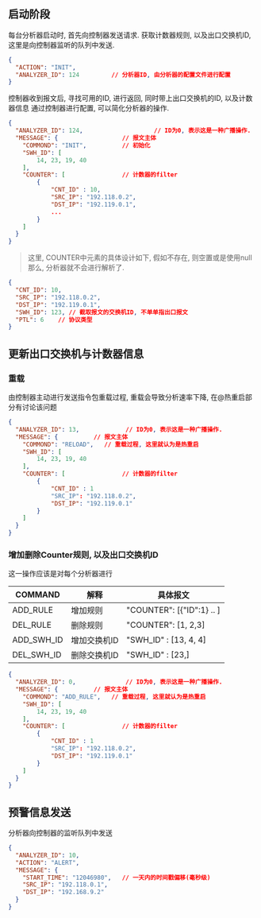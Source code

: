 
## 启动阶段

每台分析器启动时, 首先向控制器发送请求. 获取计数器规则, 以及出口交换机ID,
这里是向控制器监听的队列中发送.

```json
{
  "ACTION": "INIT",
  "ANALYZER_ID": 124         // 分析器ID, 由分析器的配置文件进行配置
}
```


控制器收到报文后, 寻找可用的ID, 进行返回, 同时带上出口交换机的ID, 以及计数器信息
通过控制器进行配置, 可以简化分析器的操作.

```json
{
  "ANALYZER_ID": 124,                    // ID为0, 表示这是一种广播操作.
  "MESSAGE": {                  // 报文主体
    "COMMOND": "INIT",          // 初始化
    "SWH_ID": [
        14, 23, 19, 40
    ],
    "COUNTER": [                // 计数器的filter
        {
            "CNT_ID" : 10,
            "SRC_IP": "192.118.0.2",
            "DST_IP": "192.119.0.1",
            ...
        }
    ]
  }
}
```

> 这里, COUNTER中元素的具体设计如下, 假如不存在, 则空置或是使用null
> 那么, 分析器就不会进行解析了.

```json
{
  "CNT_ID": 10,
  "SRC_IP": "192.118.0.2",
  "DST_IP": "192.119.0.1",
  "SWH_ID": 123, // 截取报文的交换机ID, 不单单指出口报文
  "PTL": 6    // 协议类型
}
```


## 更新出口交换机与计数器信息

### 重载

由控制器主动进行发送指令包重载过程, 重载会导致分析速率下降,
在@热重启部分有讨论该问题

```json
{
  "ANALYZER_ID": 13,             // ID为0, 表示这是一种广播操作.
  "MESSAGE": {          // 报文主体
    "COMMOND": "RELOAD",   // 重载过程, 这里就认为是热重启
    "SWH_ID": [
        14, 23, 19, 40
    ],
    "COUNTER": [                // 计数器的filter
        {
            "CNT_ID" : 1
            "SRC_IP": "192.118.0.2",
            "DST_IP": "192.119.0.1"
        }
    ]
  }
}
```

### 增加删除Counter规则, 以及出口交换机ID

这一操作应该是对每个分析器进行

| COMMAND    | 解释         | 具体报文                  |
| -----      | -----        | ---                       |
| ADD_RULE   | 增加规则     | "COUNTER": [{"ID":1} .. ] |
| DEL_RULE   | 删除规则     | "COUNTER": [1, 2,3]       |
| ADD_SWH_ID | 增加交换机ID | "SWH_ID" : [13, 4, 4]     |
| DEL_SWH_ID | 删除交换机ID | "SWH_ID" : [23,]          |

```json
{
  "ANALYZER_ID": 0,              // ID为0, 表示这是一种广播操作.
  "MESSAGE": {          // 报文主体
    "COMMOND": "ADD_RULE",   // 重载过程, 这里就认为是热重启
    "SWH_ID": [
        14, 23, 19, 40
    ],
    "COUNTER": [                // 计数器的filter
        {
            "CNT_ID" : 1
            "SRC_IP": "192.118.0.2",
            "DST_IP": "192.119.0.1"
        }
    ]
  }
}
```

## 预警信息发送

分析器向控制器的监听队列中发送

```json
{
  "ANALYZER_ID": 10,
  "ACTION": "ALERT",
  "MESSAGE": {
    "START_TIME": "12046980",   // 一天内的时间戳偏移(毫秒级)
    "SRC_IP": "192.118.0.1",
    "DST_IP": "192.168.9.2"
  }
}
```



